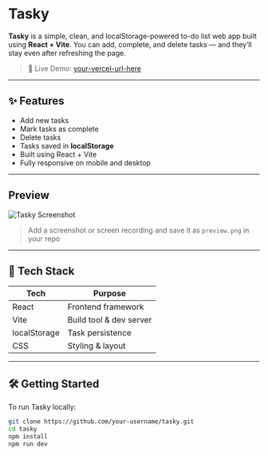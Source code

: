 # Tasky

**Tasky** is a simple, clean, and localStorage-powered to-do list web app built using **React + Vite**. You can add, complete, and delete tasks — and they’ll stay even after refreshing the page.

> 🎯 Live Demo: [your-vercel-url-here](https://tasky.vercel.app)

---

## ✨ Features

- Add new tasks
- Mark tasks as complete
- Delete tasks
- Tasks saved in **localStorage**
- Built using React + Vite
- Fully responsive on mobile and desktop

---

## Preview

![Tasky Screenshot](preview.png)

> Add a screenshot or screen recording and save it as `preview.png` in your repo

---

## 🚀 Tech Stack

| Tech          | Purpose              |
|---------------|----------------------|
| React         | Frontend framework   |
| Vite          | Build tool & dev server |
| localStorage  | Task persistence     |
| CSS           | Styling & layout     |

---

## 🛠️ Getting Started

To run Tasky locally:

```bash
git clone https://github.com/your-username/tasky.git
cd tasky
npm install
npm run dev